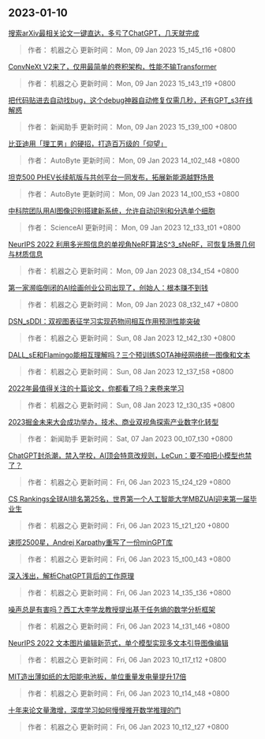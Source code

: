 
## 2023-01-10

 [搜索arXiv最相关论文一键直达，多亏了ChatGPT，几天就完成](https://www.jiqizhixin.com/articles/2023-01-09-8)

> 作者： 机器之心  更新时间： Mon, 09 Jan 2023 15_t45_t16 +0800

 [ConvNeXt V2来了，仅用最简单的卷积架构，性能不输Transformer](https://www.jiqizhixin.com/articles/2023-01-09-7)

> 作者： 机器之心  更新时间： Mon, 09 Jan 2023 15_t43_t19 +0800

 [把代码贴进去自动找bug，这个debug神器自动修复仅需几秒，还有GPT_s3在线解惑](https://www.jiqizhixin.com/articles/2023-01-09-6)

> 作者： 新闻助手  更新时间： Mon, 09 Jan 2023 15_t39_t00 +0800

 [比亚迪用「理工男」的硬招，打造百万级的「仰望」](https://www.jiqizhixin.com/articles/2023-01-09-5)

> 作者： AutoByte  更新时间： Mon, 09 Jan 2023 14_t02_t48 +0800

 [坦克500 PHEV长续航版与共创平台一同发布，拓展新能源越野场景](https://www.jiqizhixin.com/articles/2023-01-09-4)

> 作者： AutoByte  更新时间： Mon, 09 Jan 2023 14_t00_t53 +0800

 [中科院团队用AI图像识别搭建新系统，允许自动识别和分选单个细胞](https://www.jiqizhixin.com/articles/2023-01-09-3)

> 作者： ScienceAI  更新时间： Mon, 09 Jan 2023 12_t33_t01 +0800

 [NeurIPS 2022   利用多光照信息的单视角NeRF算法S^3_sNeRF，可恢复场景几何与材质信息](https://www.jiqizhixin.com/articles/2023-01-09-2)

> 作者： 机器之心  更新时间： Mon, 09 Jan 2023 08_t34_t54 +0800

 [第一家濒临倒闭的AI绘画创业公司出现了，创始人：根本赚不到钱](https://www.jiqizhixin.com/articles/2023-01-09)

> 作者： 机器之心  更新时间： Mon, 09 Jan 2023 08_t32_t47 +0800

 [DSN_sDDI：双视图表征学习实现药物间相互作用预测性能突破](https://www.jiqizhixin.com/articles/2023-01-08-3)

> 作者： 机器之心  更新时间： Sun, 08 Jan 2023 12_t42_t30 +0800

 [DALL_sE和Flamingo能相互理解吗？三个预训练SOTA神经网络统一图像和文本](https://www.jiqizhixin.com/articles/2023-01-08-2)

> 作者： 机器之心  更新时间： Sun, 08 Jan 2023 12_t37_t58 +0800

 [2022年最值得关注的十篇论文，你都看了吗？来卷来学习](https://www.jiqizhixin.com/articles/2023-01-08)

> 作者： 机器之心  更新时间： Sun, 08 Jan 2023 12_t30_t35 +0800

 [2023掘金未来大会成功举办，技术、商业双视角探索产业数字化转型](https://www.jiqizhixin.com/articles/2023-01-07)

> 作者： 新闻助手  更新时间： Sat, 07 Jan 2023 00_t07_t30 +0800

 [ChatGPT封杀潮，禁入学校，AI顶会特意改规则，LeCun：要不咱把小模型也禁了？](https://www.jiqizhixin.com/articles/2023-01-06-9)

> 作者： 机器之心  更新时间： Fri, 06 Jan 2023 15_t24_t29 +0800

 [CS Rankings全球AI排名第25名，世界第一个人工智能大学MBZUAI迎来第一届毕业生](https://www.jiqizhixin.com/articles/2023-01-06-8)

> 作者： 机器之心  更新时间： Fri, 06 Jan 2023 15_t21_t20 +0800

 [速揽2500星，Andrej Karpathy重写了一份minGPT库](https://www.jiqizhixin.com/articles/2023-01-06-7)

> 作者： 机器之心  更新时间： Fri, 06 Jan 2023 15_t00_t43 +0800

 [深入浅出，解析ChatGPT背后的工作原理](https://www.jiqizhixin.com/articles/2023-01-06-6)

> 作者： 机器之心  更新时间： Fri, 06 Jan 2023 14_t35_t36 +0800

 [噪声总是有害吗？西工大李学龙教授提出基于任务熵的数学分析框架](https://www.jiqizhixin.com/articles/2023-01-06-5)

> 作者： 机器之心  更新时间： Fri, 06 Jan 2023 14_t31_t46 +0800

 [NeurIPS 2022   文本图片编辑新范式，单个模型实现多文本引导图像编辑](https://www.jiqizhixin.com/articles/2023-01-06-3)

> 作者： 机器之心  更新时间： Fri, 06 Jan 2023 10_t17_t12 +0800

 [MIT造出薄如纸的太阳能电池板，单位重量发电量提升17倍](https://www.jiqizhixin.com/articles/2023-01-06-2)

> 作者： 机器之心  更新时间： Fri, 06 Jan 2023 10_t14_t48 +0800

 [十年来论文量激增，深度学习如何慢慢推开数学推理的门](https://www.jiqizhixin.com/articles/2023-01-06)

> 作者： 机器之心  更新时间： Fri, 06 Jan 2023 10_t12_t27 +0800
